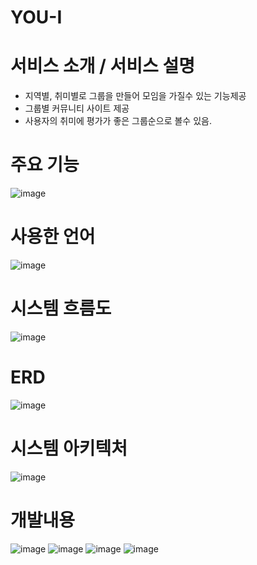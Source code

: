 
# YOU-I
# 서비스 소개 / 서비스 설명
- 지역별, 취미별로 그룹을 만들어 모임을 가질수 있는 기능제공
- 그룹별 커뮤니티 사이트 제공
- 사용자의 취미에 평가가 좋은 그룹순으로 볼수 있음.
# 주요 기능
  ![image](https://github.com/2023-SMHRD-IS-CLOUD-1/YOU-I/assets/149571615/bc62a124-074d-4877-b691-e2ab9704eef2)
# 사용한 언어
  ![image](https://github.com/2023-SMHRD-IS-CLOUD-1/YOU-I/assets/149571615/581a4aff-5a5f-43a4-adbe-7f46ac4cc31c)
# 시스템 흐름도
  ![image](https://github.com/2023-SMHRD-IS-CLOUD-1/YOU-I/assets/149571615/c0297841-f337-4cb1-808a-81ed4ff36788)
# ERD
  ![image](https://github.com/2023-SMHRD-IS-CLOUD-1/YOU-I/assets/149571615/67627a8b-1866-401c-856b-8e1dc11a57a4)
# 시스템 아키텍처
  ![image](https://github.com/2023-SMHRD-IS-CLOUD-1/YOU-I/assets/149571615/e05baff8-0474-4fdc-a38a-d33f3ce7d68f)
# 개발내용
  ![image](https://github.com/2023-SMHRD-IS-CLOUD-1/YOU-I/assets/149571615/6e222d5c-5261-4cc0-bcf5-3997772384d0)
  ![image](https://github.com/2023-SMHRD-IS-CLOUD-1/YOU-I/assets/149571615/b6e9c9d6-62e3-4e96-a6ee-326aaa836115)
  ![image](https://github.com/2023-SMHRD-IS-CLOUD-1/YOU-I/assets/149571615/26bee9cb-63a0-44a0-9317-2f54dc3fa69b)
  ![image](https://github.com/2023-SMHRD-IS-CLOUD-1/YOU-I/assets/149571615/8823f880-4396-44f2-808b-291a32592498)

